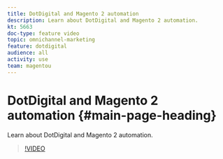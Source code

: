 ```yaml
---
title: DotDigital and Magento 2 automation
description: Learn about DotDigital and Magento 2 automation.
kt: 5663
doc-type: feature video
topic: omnichannel-marketing
feature: dotdigital
audience: all
activity: use
team: magentou
---
```


# DotDigital and Magento 2 automation {#main-page-heading}

Learn about DotDigital and Magento 2 automation.

>[!VIDEO](https://video.tv.adobe.com/v/35733?quality=12&learn=on)